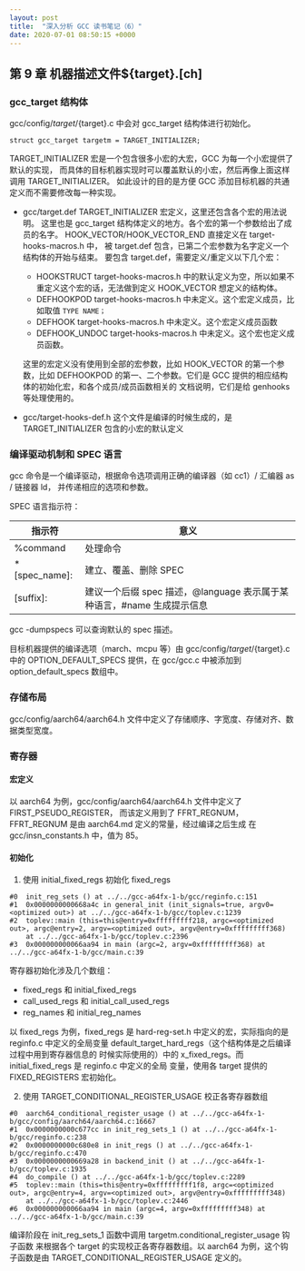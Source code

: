 ```yaml
---
layout: post
title:  "深入分析 GCC 读书笔记（6）"
date: 2020-07-01 08:50:15 +0000   
---
```


第 9 章 机器描述文件${target}.[ch]
---------------------------------

### gcc_target 结构体

gcc/config/${target}/${target}.c 中会对 gcc_target 结构体进行初始化。

```
struct gcc_target targetm = TARGET_INITIALIZER;
```

TARGET_INITIALIZER 宏是一个包含很多小宏的大宏，GCC 为每一个小宏提供了默认的实现，
而具体的目标机器实现时可以覆盖默认的小宏，然后再像上面这样调用 TARGET_INITIALIZER。
如此设计的目的是方便 GCC 添加目标机器的共通定义而不需要修改每一种实现。

* gcc/target.def
  TARGET_INITIALIZER 宏定义，这里还包含各个宏的用法说明。
  这里也是 gcc_target 结构体定义的地方。各个宏的第一个参数给出了成员的名字。
  HOOK_VECTOR/HOOK_VECTOR_END 直接定义在 target-hooks-macros.h 中，
  被 target.def 包含，已第二个宏参数为名字定义一个结构体的开始与结束。
  要包含 target.def，需要定义/重定义以下几个宏：
    - HOOKSTRUCT target-hooks-macros.h 中的默认定义为空，所以如果不重定义这个宏的话，无法做到定义 HOOK_VECTOR 想定义的结构体。
    - DEFHOOKPOD target-hooks-macros.h 中未定义。这个宏定义成员，比如取值 `TYPE NAME；`
    - DEFHOOK target-hooks-macros.h 中未定义。这个宏定义成员函数
    - DEFHOOK_UNDOC target-hooks-macros.h 中未定义。这个宏也定义成员函数。

  这里的宏定义没有使用到全部的宏参数，比如 HOOK_VECTOR 的第一个参数，比如 DEFHOOKPOD
  的第一、二个参数。它们是 GCC 提供的相应结构体的初始化宏，和各个成员/成员函数相关的
  文档说明，它们是给 genhooks 等处理使用的。

* gcc/target-hooks-def.h
  这个文件是编译的时候生成的，是 TARGET_INITIALIZER 包含的小宏的默认定义

### 编译驱动机制和 SPEC 语言

gcc 命令是一个编译驱动，根据命令选项调用正确的编译器（如 cc1）/ 汇编器 as / 链接器 ld，
并传递相应的选项和参数。

SPEC 语言指示符：

| 指示符 | 意义 |
| ----  | ---- |
| %command | 处理命令 |
| *[spec_name]: | 建立、覆盖、删除 SPEC |
| [suffix]: | 建议一个后缀 spec 描述，@language 表示属于某种语言，#name 生成提示信息 |

gcc -dumpspecs 可以查询默认的 spec 描述。

目标机器提供的编译选项（march、mcpu 等）由 gcc/config/${target}/${target}.c 中的
OPTION_DEFAULT_SPECS 提供，在 gcc/gcc.c 中被添加到 option_default_specs 数组中。

### 存储布局

gcc/config/aarch64/aarch64.h 文件中定义了存储顺序、字宽度、存储对齐、数据类型宽度。

### 寄存器

#### 宏定义

以 aarch64 为例，gcc/config/aarch64/aarch64.h 文件中定义了 FIRST_PSEUDO_REGISTER，
而该定义用到了 FFRT_REGNUM，FFRT_REGNUM 是由 aarch64.md 定义的常量，经过编译之后生成
在 gcc/insn_constants.h 中，值为 85。

#### 初始化

1. 使用 initial_fixed_regs 初始化 fixed_regs

```
#0  init_reg_sets () at ../../gcc-a64fx-1-b/gcc/reginfo.c:151
#1  0x0000000000668a4c in general_init (init_signals=true, argv0=<optimized out>) at ../../gcc-a64fx-1-b/gcc/toplev.c:1239
#2  toplev::main (this=this@entry=0xfffffffff218, argc=<optimized out>, argc@entry=2, argv=<optimized out>, argv@entry=0xfffffffff368)
    at ../../gcc-a64fx-1-b/gcc/toplev.c:2396
#3  0x000000000066aa94 in main (argc=2, argv=0xfffffffff368) at ../../gcc-a64fx-1-b/gcc/main.c:39
```

寄存器初始化涉及几个数组：
* fixed_regs 和 initial_fixed_regs
* call_used_regs 和 initial_call_used_regs
* reg_names 和 initial_reg_names

以 fixed_regs 为例，fixed_regs 是 hard-reg-set.h 中定义的宏，实际指向的是 reginfo.c
中定义的全局变量 default_target_hard_regs（这个结构体是之后编译过程中用到寄存器信息的
时候实际使用的）中的 x_fixed_regs。而 initial_fixed_regs 是 reginfo.c 中定义的全局
变量，使用各 target 提供的 FIXED_REGISTERS 宏初始化。

2. 使用 TARGET_CONDITIONAL_REGISTER_USAGE 校正各寄存器数组

```
#0  aarch64_conditional_register_usage () at ../../gcc-a64fx-1-b/gcc/config/aarch64/aarch64.c:16667
#1  0x0000000000c677cc in init_reg_sets_1 () at ../../gcc-a64fx-1-b/gcc/reginfo.c:238
#2  0x0000000000c680e8 in init_regs () at ../../gcc-a64fx-1-b/gcc/reginfo.c:470
#3  0x0000000000669a28 in backend_init () at ../../gcc-a64fx-1-b/gcc/toplev.c:1935
#4  do_compile () at ../../gcc-a64fx-1-b/gcc/toplev.c:2289
#5  toplev::main (this=this@entry=0xfffffffff1f8, argc=<optimized out>, argc@entry=4, argv=<optimized out>, argv@entry=0xfffffffff348)
    at ../../gcc-a64fx-1-b/gcc/toplev.c:2446
#6  0x000000000066aa94 in main (argc=4, argv=0xfffffffff348) at ../../gcc-a64fx-1-b/gcc/main.c:39
```

编译阶段在 init_reg_sets_1 函数中调用 targetm.conditional_register_usage 钩子函数
来根据各个 target 的实现校正各寄存器数组。以 aarch64 为例，这个钩子函数是由
TARGET_CONDITIONAL_REGISTER_USAGE 定义的。